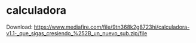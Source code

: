 # calculadora



Download:
https://www.mediafire.com/file/9tn368k2g8723hi/calculadora-v1.1-_que_sigas_cresiendo_%252B_un_nuevo_sub.zip/file
